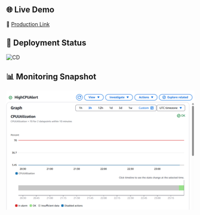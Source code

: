 ## 🌐 Live Demo

🔗 [Production Link](https://henry-devops-project.me)

## 🚀 Deployment Status

![CD](https://github.com/Henry-0810/spring-petclinic_DevOps_Project/actions/workflows/cd-deploy.yml/badge.svg)

## 📊 Monitoring Snapshot

![CPU Monitoring](docs/CloudMonitoringTesting.png)
